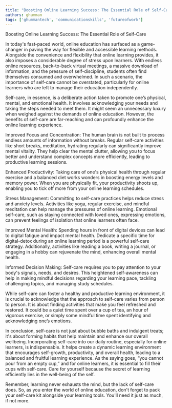 ```yaml
---
title: "Boosting Online Learning Success: The Essential Role of Self-Care"  # Wrap the title in double quotes
authors: ghumman
tags: ['ghummantech', 'communicationskills', 'futureofwork']
---
```


Boosting Online Learning Success: The Essential Role of Self-Care
<!-- truncate -->

In today's fast-paced world, online education has surfaced as a game-changer in paving the way for flexible and accessible learning methods. Alongside the convenience and flexibility that online learning provides, it also imposes a considerable degree of stress upon learners. With endless online resources, back-to-back virtual meetings, a massive download of information, and the pressure of self-discipline, students often find themselves consumed and overwhelmed. In such a scenario, the importance of self-care cannot be overstated, particularly for online learners who are left to manage their education independently. 

Self-care, in essence, is a deliberate action taken to promote one’s physical, mental, and emotional health. It involves acknowledging your needs and taking the steps needed to meet them. It might seem an unnecessary luxury when weighed against the demands of online education. However, the benefits of self-care are far-reaching and can profoundly enhance the online learning experience. 

Improved Focus and Concentration: The human brain is not built to process endless amounts of information without breaks. Regular self-care activities like short breaks, meditation, hydrating regularly can significantly improve mental vitality. They help clear the mental clutter, allowing you to focus better and understand complex concepts more efficiently, leading to productive learning sessions.

Enhanced Productivity: Taking care of one's physical health through regular exercise and a balanced diet works wonders in boosting energy levels and memory power. When you are physically fit, your productivity shoots up, enabling you to tick off more from your online learning schedules.

Stress Management: Committing to self-care practices helps reduce stress and anxiety levels. Activities like yoga, regular exercise, and mindful meditation can help manage the pressures of online learning. Emotional self-care, such as staying connected with loved ones, expressing emotions, can prevent feelings of isolation that online learners often face. 

Improved Mental Health: Spending hours in front of digital devices can lead to digital fatigue and impact mental health. Dedicate a specific time for digital-detox during an online learning period is a powerful self-care strategy. Additionally, activities like reading a book, writing a journal, or engaging in a hobby can rejuvenate the mind, enhancing overall mental health.

Informed Decision Making: Self-care requires you to pay attention to your body's signals, needs, and desires. This heightened self-awareness can help in making mindful decisions regarding your learning pace, tackling challenging topics, and managing study schedules.

While self-care can foster a healthy and productive learning environment, it is crucial to acknowledge that the approach to self-care varies from person to person. It is about finding activities that make you feel refreshed and restored. It could be a quiet time spent over a cup of tea, an hour of vigorous exercise, or simply some mindful time spent identifying and acknowledging one’s emotions. 

In conclusion, self-care is not just about bubble baths and indulgent treats; it's about forming habits that help maintain and enhance our overall wellbeing. Incorporating self-care into our daily routine, especially for online learners, is indispensable. It helps create a dynamic learning environment that encourages self-growth, productivity, and overall health, leading to a balanced and fruitful learning experience. As the saying goes, “you cannot pour from an empty cup,” and for online learners, it is essential to fill their cups with self-care. Care for yourself because the secret of learning efficiently lies in the well-being of the self. 

Remember, learning never exhausts the mind, but the lack of self-care does. So, as you enter the world of online education, don't forget to pack your self-care kit alongside your learning tools. You'll need it just as much, if not more.
